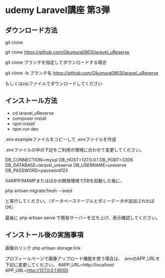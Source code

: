 # udemy Laravel講座 第3弾

## ダウンロード方法

git clone

git clone https://github.com/Okumura0903/laravel_uReserve

git clone ブランチを指定してダウンロードする場合

git clone -b ブランチ名 https://github.com/Okumura0903/laravel_uReserve

もしくはzipファイルでダウンロードしてください

## インストール方法

- cd laravel_uReserve
- composer install
- npm install
- npm run dev

.env.exampleファイルをコピーして .envファイルを作成

.envファイルの中の下記をご利用の環境に合わせて変更してください。

DB_CONNECTION=mysql
DB_HOST=127.0.0.1
DB_PORT=3306
DB_DATABASE=laravel_ureserve
DB_USERNAME=ureserve
DB_PASSWORD=password123

XAMPP/MAMPまたはほかの開発環境でDBを起動した後に、

php artisan migrate:fresh --seed

と実行してください。（データベーステーブルとダミーデータが追加されればOK）

最後に
php artisan serve
で簡易サーバーを立ち上げ、表示確認してください。

## インストール後の実施事項

画像のリンク
php artisan storage:link

プロフィールページで画像アップロード機能を使う場合は、
.envのAPP_URLを下記に変更してください。
#APP_URL=http://localhost
APP_URL=http://127.0.0.1:8000

